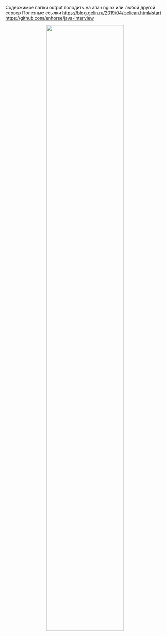 Содержимое папки output полодить на апач nginx или любой другой сервер
Полезные ссылки
https://blog.gelin.ru/2019/04/pelican.html#start
https://github.com/enhorse/java-interview


<p align="center">
  <img src="https://raw.githubusercontent.com/neokin/pelican_java_questions/home.png" width="70%">
</p>
